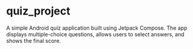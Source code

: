 # quiz_project
A simple Android quiz application built using Jetpack Compose. The app displays multiple-choice questions, allows users to select answers, and shows the final score.
